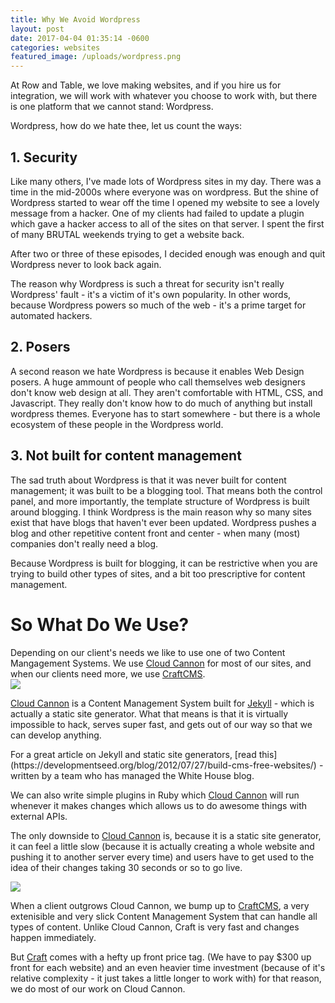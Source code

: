 ```yaml
---
title: Why We Avoid Wordpress
layout: post
date: 2017-04-04 01:35:14 -0600
categories: websites
featured_image: /uploads/wordpress.png
---
```


At Row and Table, we love making websites, and if you hire us for integration, we will work with whatever you choose to work with, but there is one platform that we cannot stand: Wordpress.

Wordpress, how do we hate thee, let us count the ways:

## 1. Security

Like many others, I've made lots of Wordpress sites in my day.  There was a time in the mid-2000s where everyone was on wordpress.  But the shine of Wordpress started to wear off the time I opened my website to see a lovely message from a hacker.  One of my clients had failed to update a plugin which gave a hacker access to all of the sites on that server. I spent the first of many BRUTAL weekends trying to get a website back.

After two or three of these episodes, I decided enough was enough and quit Wordpress never to look back again.  

The reason why Wordpress is such a threat for security isn't really Wordpress' fault - it's a victim of it's own popularity.  In other words, because Wordpress powers so much of the web - it's a prime target for automated hackers.

## 2. Posers

A second reason we hate Wordpress is because it enables Web Design posers. A huge ammount of people who call themselves web designers don't know web design at all. They aren't comfortable with HTML, CSS, and Javascript.  They really don't know how to do much of anything but install wordpress themes.  Everyone has to start somewhere - but there is a whole ecosystem of these people in the Wordpress world.  


## 3. Not built for content management

The sad truth about Wordpress is that it was never built for content management; it was built to be a blogging tool.  That means both the control panel, and more importantly, the template structure of Wordpress is built around blogging.  I think Wordpress is the main reason why so many sites exist that have blogs that haven't ever been updated.  Wordpress pushes a blog and other repetitive content front and center - when many (most) companies don't really need a blog.  

Because Wordpress is built for blogging, it can be restrictive when you are trying to build other types of sites, and a bit too prescriptive for content management.

# So What Do We Use?

Depending on our client's needs we like to use one of two Content Mangagement Systems.  We use [Cloud Cannon](http://www.cloudcannon.com) for most of our sites, and when our clients need more, we use [CraftCMS](http://craftcms.com).  
![]({{site.url}}/uploads/cloud-cannon.png)

[Cloud Cannon](http://www.cloudcannon.com) is a Content Management System built for [Jekyll](http://www.jekyllrb.com) - which is actually a static site generator.  What that means is that it is virtually impossible to hack, serves super fast, and gets out of our way so that we can develop anything. 

<div class="callout" markdown="1">
For a great article on Jekyll and static site generators, [read this](https://developmentseed.org/blog/2012/07/27/build-cms-free-websites/) - written by a team who has managed the White House blog.
</div>

We can also write simple plugins in Ruby which [Cloud Cannon](http://www.cloudcannon.com) will run whenever it makes changes which allows us to do awesome things with external APIs.

The only downside to [Cloud Cannon](http://www.cloudcannon.com) is, because it is a static site generator, it can feel a little slow (because it is actually creating a whole website and pushing it to another server every time) and users have to get used to the idea of their changes taking 30 seconds or so to go live.

![]({{site.url}}/uploads/craftCMS.png)

When a client outgrows Cloud Cannon, we bump up to [CraftCMS](http://craftcms.com), a very extenisible and very slick Content Management System that can handle all types of content.  Unlike Cloud Cannon, Craft is very fast and changes happen immediately.

But [Craft](http://craftcms.com) comes with a hefty up front price tag.  (We have to pay $300 up front for each website) and an even heavier time investment (because of it's relative complexity - it just takes a little longer to work with) for that reason, we do most of our work on Cloud Cannon.
